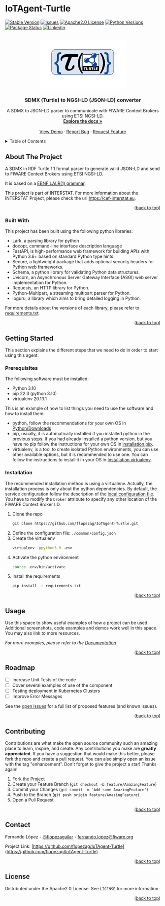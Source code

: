 <div id="top"></div>

# IoTAgent-Turtle

<!-- PROJECT SHIELDS -->
[![Stable Version][version-shield]][version-url]
[![Issues][issues-shield]][issues-url]
[![Apache2.0 License][license-shield]][license-url]
[![Python Versions][python-shield]][python-url]
[![Package Status][package-shield]][package-url]
[![LinkedIn][linkedin-shield]][linkedin-url]

<!-- PROJECT LOGO -->
<br />
<div align="center">
  <a href="https://github.com/flopezag/IoTAgent-Turtle">
    <img src="images/logo.png" alt="Logo" width="280" height="160">
  </a>

<h3 align="center">SDMX (Turtle) to NGSI-LD (JSON-LD) converter</h3>

  <p align="center">
    A SDMX to JSON-LD parser to communicate with FIWARE Context Brokers using ETSI NGSI-LD.
    <br />
    <a href="https://github.com/flopezag/IoTAgent-Turtle"><strong>Explore the docs »</strong></a>
    <br />
    <br />
    <a href="https://github.com/flopezag/IoTAgent-Turtle">View Demo</a>
    ·
    <a href="https://github.com/flopezag/IoTAgent-Turtle/issues">Report Bug</a>
    ·
    <a href="https://github.com/flopezag/IoTAgent-Turtle/issues">Request Feature</a>
  </p>
</div>



<!-- TABLE OF CONTENTS -->
<details>
  <summary>Table of Contents</summary>
  <ol>
    <li>
      <a href="#about-the-project">About The Project</a>
      <ul>
        <li><a href="#built-with">Built With</a></li>
      </ul>
    </li>
    <li>
      <a href="#getting-started">Getting Started</a>
      <ul>
        <li><a href="#prerequisites">Prerequisites</a></li>
        <li><a href="#installation">Installation</a></li>
      </ul>
    </li>
    <li><a href="#usage">Usage</a></li>
    <li><a href="#roadmap">Roadmap</a></li>
    <li><a href="#contributing">Contributing</a></li>
    <li><a href="#contact">Contact</a></li>
    <li><a href="#license">License</a></li>
  </ol>
</details>



<!-- ABOUT THE PROJECT -->
## About The Project

A SDMX in RDF Turtle 1.1 format parser to generate valid JSON-LD and send to FIWARE Context Brokers using ETSI NGSI-LD.

It is based on a [EBNF LALR(1) grammar](./grammar/grammar.lark).

This project is part of INTERSTAT. For more information about the INTERSTAT Project, please check the url 
https://cef-interstat.eu.


<p align="right">(<a href="#top">back to top</a>)</p>


### Built With

This project has been built using the following python libraries:

* Lark, a parsing library for python
* docopt, command-line interface description language
* FastAPI, is high-performance web framework for building APIs with Python 3.6+ based on standard Python type hints.
* Secure, a lightweight package that adds optional security headers for Python web frameworks.
* Schema, a python library for validating Python data structures.
* Uvicorn, an Asynchronous Server Gateway Interface (ASGI) web server implementation for Python.
* Requests, an HTTP library for Python.
* Python-Multipart, a streaming multipart parser for Python.
* loguru, a library which aims to bring detailed logging in Python.

For more details about the versions of each library, please refer to [requirements.txt](requirements.txt).

<p align="right">(<a href="#top">back to top</a>)</p>



<!-- GETTING STARTED -->
## Getting Started

This section explains the different steps that we need to do in order to start using this agent.

### Prerequisites

The following software must be installed:

- Python 3.10
- pip 22.3 (python 3.10)
- virtualenv 20.13.1

This is an example of how to list things you need to use the software and how to install them.

* python, follow the recommendations for your own OS in [Python/Downloads](https://www.python.org/downloads)
* pip, usually, it is automatically installed if you installed python in the previous steps. If you had already 
  installed a python version, but you have no pip follow the instructions for your own OS in 
  [installation pip](https://pip.pypa.io/en/stable/installation).
* virtualenv, is a tool to create isolated Python environments, you can use other available options, but it is 
  recommended to use one. You can follow the instructions to install it in your OS in 
  [Installation virtualenv](https://virtualenv.pypa.io/en/latest/installation.html).

### Installation

The recommended installation method is using a virtualenv. Actually, the installation 
process is only about the python dependencies. By default, the service configuration
follow the description of the [local configuration file](./common/config.json). You 
have to modify the `broker` attribute to specify any other location of the FIWARE Context
Broker LD.

1. Clone the repo
   ```bash
   git clone https://github.com/flopezag/IoTAgent-Turtle.git
   ```
2. Define the configuration file: `./common/config.json`
3. Create the virtualenv
   ```bash
   virtualenv -ppython3.9 .env
   ```
4. Activate the python environment
   ```bash
   source .env/bin/activate
   ```
5. Install the requirements 
   ```bash
   pip install -r requirements.txt
   ```

<p align="right">(<a href="#top">back to top</a>)</p>



<!-- USAGE EXAMPLES -->
## Usage

Use this space to show useful examples of how a project can be used. Additional screenshots, code examples and demos 
work well in this space. You may also link to more resources.

_For more examples, please refer to the [Documentation](https://example.com)_

<p align="right">(<a href="#top">back to top</a>)</p>



<!-- ROADMAP -->
## Roadmap

- [ ] Increase Unit Tests of the code
- [ ] Cover several examples of use of the component
- [ ] Testing deployment in Kubernetes Clusters
- [ ] Improve Error Messages

See the [open issues](https://github.com/flopezag/IoTAgent-Turtle/issues) for a full list of proposed features 
(and known issues).

<p align="right">(<a href="#top">back to top</a>)</p>



<!-- CONTRIBUTING -->
## Contributing

Contributions are what make the open source community such an amazing place to learn, inspire, and create. 
Any contributions you make are **greatly appreciated**. If you have a suggestion that would make this better, 
please fork the repo and create a pull request. You can also simply open an issue with the tag "enhancement".
Don't forget to give the project a star! Thanks again!

1. Fork the Project
2. Create your Feature Branch (`git checkout -b feature/AmazingFeature`)
3. Commit your Changes (`git commit -m 'Add some AmazingFeature'`)
4. Push to the Branch (`git push origin feature/AmazingFeature`)
5. Open a Pull Request

<p align="right">(<a href="#top">back to top</a>)</p>


<!-- CONTACT -->
## Contact

Fernando López - [@flopezaguilar](https://twitter.com/flopezaguilar) - fernando.lopez@fiware.org

Project Link: [https://github.com/flopezag/IoTAgent-Turtle](https://github.com/flopezag/IoTAgent-Turtle)

<p align="right">(<a href="#top">back to top</a>)</p>


<!-- LICENSE -->
## License

Distributed under the Apache2.0 License. See `LICENSE` for more information.

<p align="right">(<a href="#top">back to top</a>)</p>


<!-- MARKDOWN LINKS & IMAGES -->
<!-- https://www.markdownguide.org/basic-syntax/#reference-style-links -->
[issues-shield]: https://img.shields.io/github/issues/flopezag/IoTAgent-Turtle.svg?style=flat
[issues-url]: https://github.com/flopezag/IoTAgent-Turtle/issues

[license-shield]: https://img.shields.io/github/license/flopezag/IoTAgent-Turtle
[license-url]: https://github.com/flopezag/IoTAgent-Turtle/blob/master/LICENSE

[linkedin-shield]: https://img.shields.io/badge/-LinkedIn-black.svg?style=flat&logo=linkedin&colorB=555
[linkedin-url]: https://linkedin.com/in/fernandolopezaguilar

[python-shield]: https://img.shields.io/pypi/pyversions/sdmx2json-ld
[python-url]: https://pypi.org/project/sdmx2json-ld

[version-shield]: https://img.shields.io/pypi/v/sdmx2json-ld
[version-url]: https://pypi.org/project/sdmx2json-ld/#history

[package-shield]: https://img.shields.io/pypi/status/sdmx2json-ld
[package-url]: https://pypi.org/project/sdmx2json-ld
